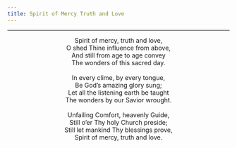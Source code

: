 ```yaml
---
title: Spirit of Mercy Truth and Love
---
```


---
<center>
Spirit of mercy, truth and love,<br/>
O shed Thine influence from above,<br/>
And still from age to age convey<br/>
The wonders of this sacred day.<br/>
<br/>
In every clime, by every tongue,<br/>
Be God’s amazing glory sung;<br/>
Let all the listening earth be taught<br/>
The wonders by our Savior wrought.<br/>
<br/>
Unfailing Comfort, heavenly Guide,<br/>
Still o’er Thy holy Church preside;<br/>
Still let mankind Thy blessings prove,<br/>
Spirit of mercy, truth and love.
</center>